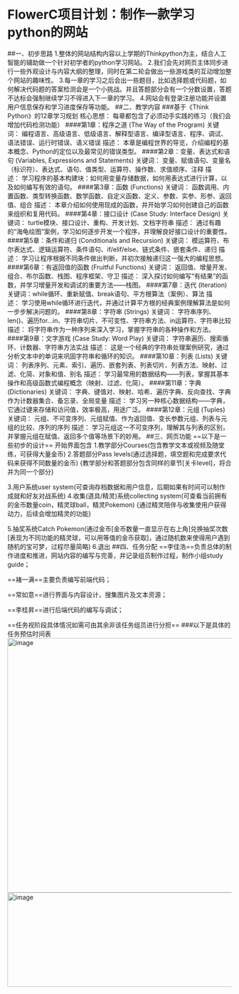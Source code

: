 # FlowerC项目计划：制作一款学习python的网站
##一、初步思路
1.整体的网站结构内容以上学期的Thinkpython为主，结合人工智能的辅助做一个针对初学者的python学习网站。
2.我们会先对网页主体同步进行一些外观设计与内容大纲的整理，同时在第二轮会做出一些游戏类的互动增加整个网站的趣味性。
3.每一章的学习之后会出一些题目，比如选择题或代码题，如何解决代码题的答案检测会是一个小挑战。并且答题部分会有一个分数设置，答题不达标会强制继续学习不得进入下一章的学习。
4.网站会有登录注册功能并设置用户信息保存和学习进度保存等功能。
##二、教学内容
###基于《Think Python》的12章学习规划
核心思想： 每章都包含了必须动手实践的练习（我们会增加代码检测功能）
####第1章：程序之道 (The Way of the Program)
关键词： 编程语言、高级语言、低级语言、解释型语言、编译型语言、程序、调试、语法错误、运行时错误、语义错误
描述： 本章是编程世界的导览，介绍编程的基本概念、Python的定位以及最常见的错误类型。
####第2章：变量、表达式和语句 (Variables, Expressions and Statements)
关键词： 变量、赋值语句、变量名（标识符）、表达式、语句、值类型、运算符、操作数、求值顺序、注释
描述： 学习程序的基本构建块：如何用变量存储数据，如何用表达式进行计算，以及如何编写有效的语句。
####第3章：函数 (Functions)
关键词： 函数调用、内置函数、类型转换函数、数学函数、自定义函数、定义、参数、实参、形参、返回值、组合
描述： 本章介绍如何使用现成的函数，并开始学习如何创建自己的函数来组织和复用代码。
####第4章：接口设计 (Case Study: Interface Design)
关键词： turtle模块、接口设计、重构、开发计划、文档字符串
描述： 通过有趣的“海龟绘图”案例，学习如何逐步开发一个程序，并理解良好接口设计的重要性。
####第5章：条件和递归 (Conditionals and Recursion)
关键词： 模运算符、布尔表达式、逻辑运算符、条件语句、if/elif/else、链式条件、嵌套条件、递归
描述： 学习让程序根据不同条件做出判断，并初次接触递归这一强大的编程思想。
####第6章：有返回值的函数 (Fruitful Functions)
关键词： 返回值、增量开发、组合、布尔函数、栈图、程序框架、守卫
描述： 深入探讨如何编写“有结果”的函数，并学习增量开发和调试的重要方法——栈图。
####第7章：迭代 (Iteration)
关键词：while循环、重新赋值、break语句、平方根算法（案例）、算法
描述： 学习使用while循环进行迭代，并通过计算平方根的经典案例理解算法是如何一步步解决问题的。
####第8章：字符串 (Strings)
关键词： 字符串序列、len()、遍历for...in、字符串切片、不可变性、字符串方法、in运算符、字符串比较
描述： 将字符串作为一种序列来深入学习，掌握字符串的各种操作和方法。
####第9章：文字游戏 (Case Study: Word Play)
关键词： 字符串遍历、搜索循环、计数器、字符串方法实战
描述： 这是一个经典的字符串处理案例研究，通过分析文本中的单词来巩固字符串和循环的知识。
####第10章：列表 (Lists)
关键词： 列表序列、元素、索引、遍历、嵌套列表、列表切片、列表方法、映射、过滤、化简、对象和值、别名
描述： 学习最常用的数据结构——列表，掌握其基本操作和高级函数式编程概念（映射、过滤、化简）。
####第11章：字典 (Dictionaries)
关键词： 字典、键值对、映射、哈希、遍历字典、反向查找、字典作为计数器集合、备忘录、全局变量
描述： 学习另一种核心数据结构——字典，它通过键来存储和访问值，效率极高，用途广泛。
####第12章：元组 (Tuples)
关键词： 元组、不可变序列、元组赋值、作为返回值、变长参数元组、列表与元组的比较、序列的序列
描述： 学习元组这一不可变序列，理解其与列表的区别，并掌握元组在赋值、返回多个值等场景下的妙用。
##三、网页功能
==以下是一些初步的设计==
开始界面包含
1.教学部分Courses(包含教学文本或视频及随堂练，可获得大量金币)
2.答题部分Pass levels(通过选择题，填空题和完成要求代码来获得不同数量的金币)
        {教学部分和答题部分包含同样的章节[关卡level]，将合并为同一个部分}

3.用户系统user system(可查询存档数据和用户信息，后期如果有时间可以制作成就和好友对战系统)
4.收集(道具/精灵)系统collecting system(可查看当前拥有的金币数量coin，精灵球ball，精灵Pokemon)
          {通过精灵陪伴与收集使用户获得动力，后续会增加精灵的功能}

5.抽奖系统Catch Pokemon(通过金币[金币数量一直显示在右上角]兑换抽奖次数[表现为不同功能的精灵球，可以用等值的金币获取]，通过随机数来使得用户遇到随机的宝可梦，过程尽量简略)
6.退出
##四、任务分配
==李佳浩==负责总体的制作进度和推进，网站内容的编写与完善，并记录组员制作过程，制作小组study guide；

==褚一满==主要负责编写前端代码；

==常如意==进行界面与内容设计，搜集图片及文本资源；

==李桂昇==进行后端代码的编写与调试；

==任务视阶段具体情况如需可由其余非该任务组员进行分担==
###以下是具体的任务预估时间表
<img width="904" height="572" alt="image" src="https://github.com/user-attachments/assets/ae8fb79b-8ddf-4e64-a3ef-54cc6e496a8f" />
<img width="916" height="212" alt="image" src="https://github.com/user-attachments/assets/83ed2d76-d019-4319-a4f9-7fcffe4cf64e" />


